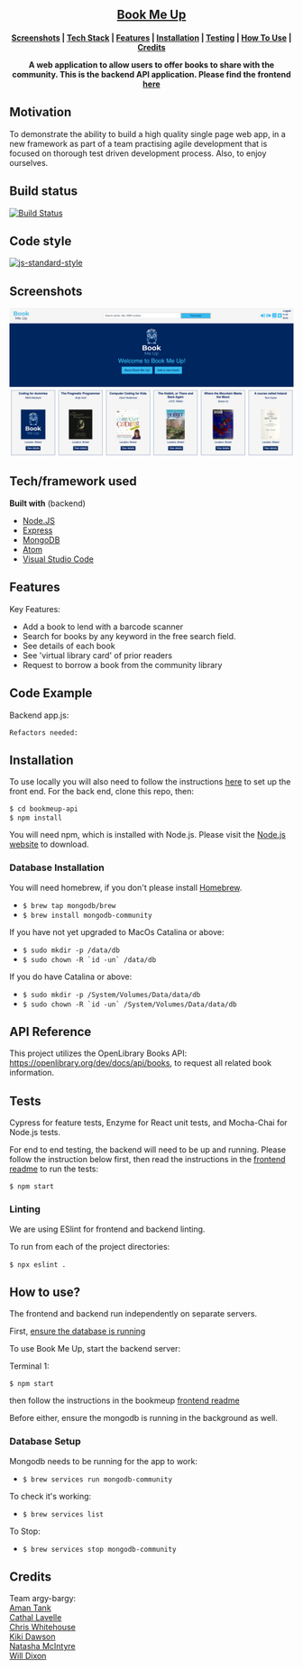 <h2 align=center><a href="https://book-me-up.herokuapp.com/">Book Me Up</a></h2>

<h4 align=center><a href="https://github.com/natashamcintyre/bookmeup-api#screenshots">Screenshots</a> | <a href="https://github.com/natashamcintyre/bookmeup-api#tech/framework-used">Tech Stack</a> | <a href="https://github.com/natashamcintyre/bookmeup-api#features">Features</a> | <a href="https://github.com/natashamcintyre/bookmeup-api#installation">Installation</a> | <a href="https://github.com/natashamcintyre/bookmeup-api#tests">Testing</a> | <a href="https://github.com/natashamcintyre/bookmeup-api#how-to-use">How To Use</a> | <a href="https://github.com/natashamcintyre/bookmeup-api#credits">Credits</a> 

A web application to allow users to offer books to share with the community. This is the backend API application. Please find the frontend [here](https://github.com/natashamcintyre/bookmeup)

## Motivation
To demonstrate the ability to build a high quality single page web app, in a new framework as part of a team practising agile development that is focused on thorough test driven development process. Also, to enjoy ourselves.

## Build status
[![Build Status](https://travis-ci.com/argy-bargy/book_swap.svg?branch=main)](https://travis-ci.com/argy-bargy/book_swap)

## Code style
[![js-standard-style](https://img.shields.io/badge/code%20style-standard-brightgreen.svg)](http://standardjs.com)

## Screenshots
![Home Screen](https://github.com/argy-bargy/book_swap/blob/main/screenshots/Screenshot%202021-03-01%20at%2015.28.59.png)

## Tech/framework used
**Built with** (backend)
- [Node.JS](https://nodejs.org)
- [Express](https://expressjs.com)
- [MongoDB](https://www.mongodb.com)
- [Atom](https://atom.io)
- [Visual Studio Code](https://code.visualstudio.com)

## Features
Key Features:

* Add a book to lend with a barcode scanner
* Search for books by any keyword in the free search field.
* See details of each book
* See 'virtual library card' of prior readers
* Request to borrow a book from the community library

## Code Example
Backend app.js:
```
Refactors needed:
```

## Installation
To use locally you will also need to follow the instructions [here](https://github.com/natashamcintyre/bookmeup/blob/main/readme.md#installation) to set up the front end. For the back end, clone this repo, then:
```
$ cd bookmeup-api
$ npm install
```
You will need npm, which is installed with Node.js. Please visit the [Node.js website](https://nodejs.org/en/download/) to download.


### Database Installation
You will need homebrew, if you don't please install [Homebrew](https://brew.sh/).

* ```$ brew tap mongodb/brew```
* ```$ brew install mongodb-community```

If you have not yet upgraded to MacOs Catalina or above:
* ```$ sudo mkdir -p /data/db```
* ```$ sudo chown -R `id -un` /data/db```

If you do have Catalina or above:
* ```$ sudo mkdir -p /System/Volumes/Data/data/db```
* ```$ sudo chown -R `id -un` /System/Volumes/Data/data/db```


## API Reference
This project utilizes the OpenLibrary Books API: https://openlibrary.org/dev/docs/api/books, to request all related book information.

## Tests
Cypress for feature tests, Enzyme for React unit tests, and Mocha-Chai for Node.js tests.

For end to end testing, the backend will need to be up and running. Please follow the instruction below first, then read the instructions in the [frontend readme](https://github.com/natashamcintyre/bookmeup/blob/main/readme.md#tests) to run the tests:
```
$ npm start
```

### Linting
We are using ESlint for frontend and backend linting.

To run from each of the project directories:

`$ npx eslint .`

## How to use?
The frontend and backend run independently on separate servers.

First, [ensure the database is running](https://github.com/natashamcintyre/bookmeup-api/blob/main/readme.md#database-setup)

To use Book Me Up, start the backend server:

  Terminal 1:
  ```
  $ npm start
  ```

then follow the instructions in the bookmeup [frontend readme](https://github.com/natashamcintyre/bookmeup/blob/main/readme.md#how-to-use)

Before either, ensure the mongodb is running in the background as well.

### Database Setup
Mongodb needs to be running for the app to work:
* ```$ brew services run mongodb-community```

To check it's working:
* ```$ brew services list```

To Stop:
* ```$ brew services stop mongodb-community```

## Credits

  Team argy-bargy:  
  [Aman Tank](https://github.com/AmanTank187)  
  [Cathal Lavelle](https://github.com/calavell)  
  [Chris Whitehouse](https://github.com/chriswhitehouse)  
  [Kiki Dawson](https://github.com/kikidawson)  
  [Natasha McIntyre](https://github.com/natashamcintyre)  
  [Will Dixon](https://github.com/WillDixon93)  
